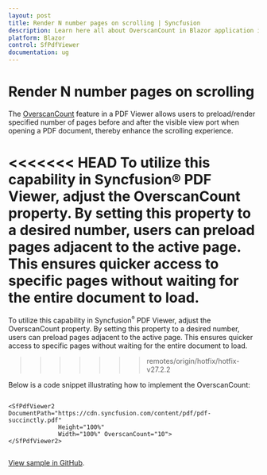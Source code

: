 ```yaml
---
layout: post
title: Render N number pages on scrolling | Syncfusion
description: Learn here all about OverscanCount in Blazor application in Syncfusion Blazor SfPdfViewer component and more.
platform: Blazor
control: SfPdfViewer
documentation: ug
---
```


# Render N number pages on scrolling

The [OverscanCount](https://help.syncfusion.com/cr/blazor/Syncfusion.Blazor.SfPdfViewer.PdfViewerBase.html#Syncfusion_Blazor_SfPdfViewer_PdfViewerBase_OverscanCount) feature in a PDF Viewer allows users to preload/render specified number of pages before and after the visible view port when opening a PDF document, thereby enhance the scrolling experience.
 
<<<<<<< HEAD
To utilize this capability in Syncfusion&reg; PDF Viewer, adjust the OverscanCount property. By setting this property to a desired number, users can preload pages adjacent to the active page. This ensures quicker access to specific pages without waiting for the entire document to load.
=======
To utilize this capability in Syncfusion<sup style="font-size:70%">&reg;</sup> PDF Viewer, adjust the OverscanCount property. By setting this property to a desired number, users can preload pages adjacent to the active page. This ensures quicker access to specific pages without waiting for the entire document to load.
>>>>>>> remotes/origin/hotfix/hotfix-v27.2.2

Below is a code snippet illustrating how to implement the OverscanCount:

```cshtml

<SfPdfViewer2 DocumentPath="https://cdn.syncfusion.com/content/pdf/pdf-succinctly.pdf"
              Height="100%"
              Width="100%" OverscanCount="10">
</SfPdfViewer2>
    
```
[View sample in GitHub](https://github.com/SyncfusionExamples/blazor-pdf-viewer-examples/tree/master/Load%20and%20Save/Render%20N%20number%20pages%20on%20scrolling).
